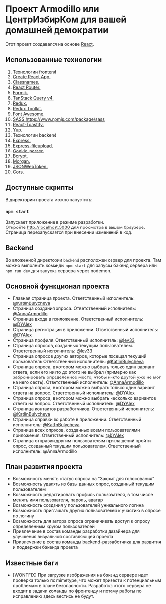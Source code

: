 # Проект Armodillo или ЦентрИзбирКом для вашей домашней демократии

Этот проект создавался на основе [React](https://github.com/facebook/create-react-app).

## Использованные технологии

1. Технологии frontend
  1. [Create React App.](https://github.com/facebook/create-react-app)
  2. [Classnames.](https://www.npmjs.com/package/classnames)
  3. [React Router.](https://reactrouter.com/en/main)
  4. [Formik.](https://formik.org/)
  5. [TanStack Query v4.](https://tanstack.com/query/latest)
  6. [Redux.](https://redux.js.org/)
  7. [Redux Toolkit.](https://redux-toolkit.js.org/)
  8. [Font Awesome.](https://fontawesome.com/)
  9. [SASS.]()https://www.npmjs.com/package/sass
  10. [React-Toastify.](https://fkhadra.github.io/react-toastify/introduction)
  11. [Yup.](https://www.npmjs.com/package/yup)
2. Технологии backend
  1. [Express.](https://expressjs.com/)
  2. [Express-fileupload.](https://www.npmjs.com/package/express-fileupload)
  3. [Cookie-parser.](https://www.npmjs.com/package/cookie-parser)
  4. [Bcrypt.](https://www.npmjs.com/package/bcrypt)
  5. [Morgan.](https://www.npmjs.com/package/morgan)
  6. [JSONWebToken.](https://www.npmjs.com/package/jsonwebtoken)
  7. [Cors.](https://www.npmjs.com/package/cors)

## Доступные скрипты

В директории проекта можно запустить:

### `npm start`
Запускает приложение в режиме разработки.\
Откройте [http://localhost:3000](http://localhost:3000) для просмотра в вашем браузере.
Страница перезапускается при внесении изменений в код.

## Backend
Во вложенной директории ```backend``` расположен сервер для проекта. Там можно выполнить команды ```npm start``` для запуска бэкенд сервера или ```npm run dev``` для запуска сервера через nodemon. 

## Основной функционал проекта

- Главная страница проекта. Ответственный исполнитель: [@KatlinBulycheva](https://github.com/KatlinBulycheva)
- Страница создания опроса. Ответственный исполнитель: [@AnnaArmodillo](https://github.com/AnnaArmodillo)
- Страница входа в приложение. Ответственный исполнитель: [@DYAlex](https://github.com/DYAlex)
- Страница регистрации в приложении. Ответственный исполнитель: [@DYAlex](https://github.com/DYAlex)
- Страница профиля. Ответственный исполнитель: [@lev33](https://github.com/lev33)
- Страница опросов, созданных текущим пользователем. Ответственный исполнитель: [@lev33](https://github.com/lev33)
- Страница опросов других авторов, которые посещал текущий пользователь.Ответственный исполнитель: [@KatlinBulycheva](https://github.com/KatlinBulycheva)
- Страница опроса, в котором можно выбрать только один вариант ответа, если его никто до этого не выбрал (примерно как забронировать определенное место, чтобы никто другой уже не мог на него сесть). Ответственный исполнитель: [@AnnaArmodillo](https://github.com/AnnaArmodillo)
- Страница опроса, в котором можно выбрать только один вариант ответа на вопрос. Ответственный исполнитель: [@DYAlex](https://github.com/DYAlex)
- Страница опроса, в котором можно выбрать несколько вариантов ответа на вопрос. Ответственный исполнитель: [@DYAlex](https://github.com/DYAlex)
- Страница контактов разработчиков. Ответственный исполнитель: [@KatlinBulycheva](https://github.com/KatlinBulycheva)
- Страница справки по работе в приложении. Ответственный исполнитель: [@KatlinBulycheva](https://github.com/KatlinBulycheva)
- Страница всех опросов, созданных всеми пользователями приложения. Ответственный исполнитель: [@DYAlex](https://github.com/DYAlex)
- Страница отправки другим пользователям приглашений пройти опрос, созданный текущим пользователем. Ответственный исполнитель: [@AnnaArmodillo](https://github.com/AnnaArmodillo)

## План развития проекта
- Возможность менять статус опроса на "Закрыт для голосования"
- Возможность удалять из базы данных опрос, созданный текущим пользователем
- Возможность редактировать профиль пользователя, в том числе менять имя пользователя, пароль, аватар
- Возможность создания у пользователей уникального логина
- Возможность приглашать других пользователей к участию в опросе по логину
- Возможность для автора опроса ограничивать доступ к опросу определенным кругом пользователей
- Привлечение в состав команды разработки дизайнера для улучшения визуальной составляющей проекта
- Привлечение в состав команды backend-разработчика для развития и поддержки бэкенда проекта

## Известные баги
-  [WONTFIX] При загрузке изображения на бэкенд сервере идет проверка только по mimetype, что может привести к потенциальным проблемам в плане безопасности. Разработка этого сервера не входит в задачи команды по фронтенду и потому работы по исправлению здесь вестись не будут. 
